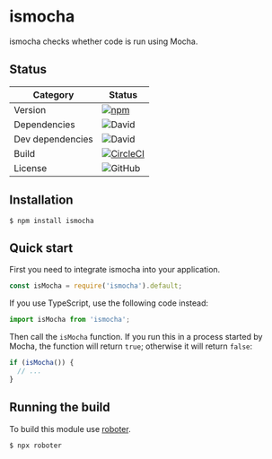 # ismocha

ismocha checks whether code is run using Mocha.

## Status

| Category         | Status                                                                                                                                     |
| ---------------- | ------------------------------------------------------------------------------------------------------------------------------------------ |
| Version          | [![npm](https://img.shields.io/npm/v/ismocha)](https://www.npmjs.com/package/ismocha)                                                      |
| Dependencies     | ![David](https://img.shields.io/david/thenativeweb/ismocha)                                                                                |
| Dev dependencies | ![David](https://img.shields.io/david/dev/thenativeweb/ismocha)                                                                            |
| Build            | [![CircleCI](https://img.shields.io/circleci/build/github/thenativeweb/ismocha)](https://circleci.com/gh/thenativeweb/ismocha/tree/master) |
| License          | ![GitHub](https://img.shields.io/github/license/thenativeweb/ismocha)                                                                      |

## Installation

```shell
$ npm install ismocha
```

## Quick start

First you need to integrate ismocha into your application.

```javascript
const isMocha = require('ismocha').default;
```

If you use TypeScript, use the following code instead:

```typescript
import isMocha from 'ismocha';
```

Then call the `isMocha` function. If you run this in a process started by Mocha, the function will return `true`; otherwise it will return `false`:

```javascript
if (isMocha()) {
  // ...
}
```

## Running the build

To build this module use [roboter](https://www.npmjs.com/package/roboter).

```shell
$ npx roboter
```
